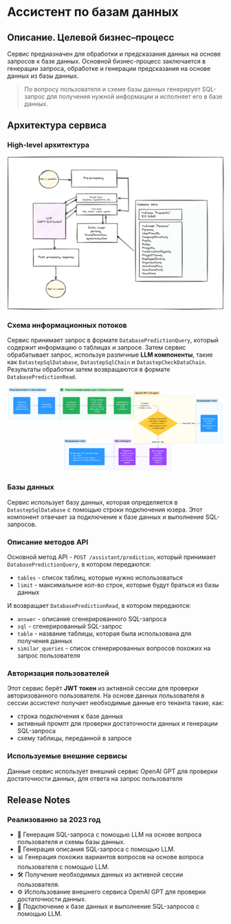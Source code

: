 # Ассистент по базам данных

## Описание. Целевой бизнес–процесс

Сервис предназначен для обработки и предсказания данных на основе запросов к базе данных. Основной бизнес-процесс
заключается в генерации запроса, обработке и генерации предсказания на основе данных из базы данных.

> По вопросу пользователя и схеме базы данных генерирует SQL-запрос для получения нужной информации и исполняет его в
> базе данных.

## Архитектура сервиса

### High-level архитектура

![Схема](images/db_assistant_high_level.png)

### Схема информационных потоков

Сервис принимает запрос в формате `DatabasePredictionQuery`, который содержит информацию о таблицах и запросе. Затем
сервис обрабатывает запрос, используя различные **LLM компоненты**, такие как `DatastepSqlDatabase`, `DatastepSqlChain`
и `DatastepCheckDataChain`. Результаты обработки затем возвращаются в формате `DatabasePredictionRead`.

![Схема](images/db_assistant.png)

### Базы данных

Сервис использует базу данных, которая определяется в `DatastepSqlDatabase` с помощью строки подключения юзера.
Этот компонент отвечает за подключение к базе данных и выполнение SQL-запросов.

### Описание методов API

Основной метод API - `POST /assistant/prediction`, который принимает `DatabasePredictionQuery`, в котором передаются:

- `tables` - список таблиц, которые нужно использоваться
- `limit` - максимальное кол-во строк, которые будут браться из базы данных

И возвращает `DatabasePredictionRead`, в котором передаются:

- `answer` - описание сгенерированного SQL-запроса
- `sql` - сгенерированный SQL-запрос
- `table` - название таблицы, которая была использована для получения данных
- `similar_queries` - список сгенерированных вопросов похожих на запрос пользователя

### Авторизация пользователей

Этот сервис берёт **JWT токен** из активной сессии для проверки авторизованного пользователя.
На основе данных пользователя в сессии ассистент получает необходимые данные его тенанта такие, как:

- строка подключения к базе данных
- активный промпт для проверки достаточности данных и генерации SQL-запроса
- схему таблицы, переданной в запросе

### Используемые внешние сервисы

Данные сервис использует внешний сервис OpenAI GPT для проверки достаточности данных, для ответа на запрос пользователя

## Release Notes

### Реализованно за 2023 год

- 🔄 Генерация SQL-запроса с помощью LLM на основе вопроса пользователя и схемы базы данных.
- 📝 Генерация описания SQL-запроса с помощью LLM.
- 📊 Генерация похожих вариантов вопросов на основе вопроса пользователя с помощью LLM.
- 🛠️ Получение необходимых данных из активной сессии пользователя.
- ⚙️ Использование внешнего сервиса OpenAI GPT для проверки достаточности данных.
- 🔌 Подключение к базе данных и выполнение SQL-запросов с помощью LLM.
